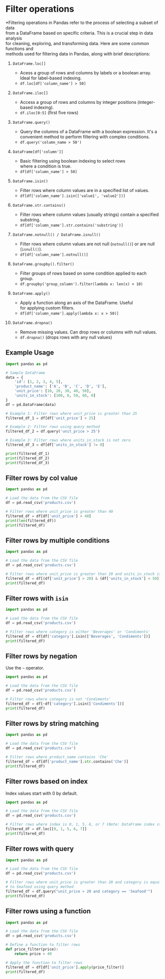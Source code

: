 # Filter operations

*Filtering operations in Pandas refer to the process of selecting a subset of data  
from a DataFrame based on specific criteria. This is a crucial step in data analysis  
for cleaning, exploring, and transforming data. Here are some common functions and  
methods used for filtering data in Pandas, along with brief descriptions:

1. `DataFrame.loc[]`
    - Acess a group of rows and columns by labels or a boolean array.
      Ideal for label-based indexing.
    - `df.loc[df['column_name'] > 50]`

2. `DataFrame.iloc[]`
    - Access a group of rows and columns by integer positions (integer-based indexing).
    - `df.iloc[0:5]`  (first five rows)

3. `DataFrame.query()`
    - Query the columns of a DataFrame with a boolean expression. 
    It's a convenient method to perform filtering with complex conditions.
    - `df.query('column_name > 50')`

4. `DataFrame[df['column']]`
    - Basic filtering using boolean indexing to select rows  
    where a condition is true.
    - `df[df['column_name'] > 50]`

5. `DataFrame.isin()`
    - Filter rows where column values are in a specified list of values.
    - `df[df['column_name'].isin(['value1', 'value2'])]`

6. `DataFrame.str.contains()`
    - Filter rows where column values (usually strings) contain a specified substring.
    - `df[df['column_name'].str.contains('substring')]`

7. `DataFrame.notnull() / DataFrame.isnull()`
    - Filter rows where column values are not null (`notnull()`) or are null (`isnull()`).
    - `df[df['column_name'].notnull()]`

8. `DataFrame.groupby().filter()`
    - Filter groups of rows based on some condition applied to each group.
    - `df.groupby('group_column').filter(lambda x: len(x) > 10)`

9. `DataFrame.apply()`
    - Apply a function along an axis of the DataFrame. Useful  
    for applying custom filters.
    - `df[df['column_name'].apply(lambda x: x > 50)]`

10. `DataFrame.dropna()`
    - Remove missing values. Can drop rows or columns with null values.
    - `df.dropna()` (drops rows with any null values)


## Example Usage

```python
import pandas as pd

# Sample DataFrame
data = {
    'id': [1, 2, 3, 4, 5],
    'product_name': ['A', 'B', 'C', 'D', 'E'],
    'unit_price': [10, 20, 30, 40, 50],
    'units_in_stock': [100, 0, 50, 60, 0]
}
df = pd.DataFrame(data)

# Example 1: Filter rows where unit_price is greater than 25
filtered_df_1 = df[df['unit_price'] > 25]

# Example 2: Filter rows using query method
filtered_df_2 = df.query('unit_price > 25')

# Example 3: Filter rows where units_in_stock is not zero
filtered_df_3 = df[df['units_in_stock'] != 0]

print(filtered_df_1)
print(filtered_df_2)
print(filtered_df_3)
```


## Filter rows by col value

```python
import pandas as pd

# Load the data from the CSV file
df = pd.read_csv('products.csv')

# Filter rows where unit_price is greater than 40
filtered_df = df[df['unit_price'] > 40]
print(len(filtered_df))
print(filtered_df)
```

## Filter rows by multiple conditions

```python
import pandas as pd

# Load the data from the CSV file
df = pd.read_csv('products.csv')

# Filter rows where unit_price is greater than 20 and units_in_stock is less than 50
filtered_df = df[(df['unit_price'] > 20) & (df['units_in_stock'] < 50)]
print(filtered_df)
```

## Filter rows with `isin`

```python
import pandas as pd

# Load the data from the CSV file
df = pd.read_csv('products.csv')

# Filter rows where category is either 'Beverages' or 'Condiments'
filtered_df = df[df['category'].isin(['Beverages', 'Condiments'])]
print(filtered_df)
```

## Filter rows by negation

Use the `~` operator.

```python
import pandas as pd

# Load the data from the CSV file
df = pd.read_csv('products.csv')

# Filter rows where category is not 'Condiments'
filtered_df = df[~df['category'].isin(['Condiments'])]
print(filtered_df)
```

## Filter rows by string matching

```python
import pandas as pd

# Load the data from the CSV file
df = pd.read_csv('products.csv')

# Filter rows where product_name contains 'Che'
filtered_df = df[df['product_name'].str.contains('Che')]
print(filtered_df)
```

## Filter rows based on index

Index values start with 0 by default.  

```python
import pandas as pd

# Load the data from the CSV file
df = pd.read_csv('products.csv')

# Filter rows where index is 0, 1, 5, 6, or 7 (Note: DataFrame index starts from 0)
filtered_df = df.loc[[0, 1, 5, 6, 7]]
print(filtered_df)
```

## Filter rows with query 

```python
import pandas as pd

# Load the data from the CSV file
df = pd.read_csv('products.csv')

# Filter rows where unit_price is greater than 20 and category is equal 
# to Seafood using query method
filtered_df = df.query("unit_price > 20 and category == 'Seafood'")
print(filtered_df)
```

## Filter rows using a function

```python
import pandas as pd

# Load the data from the CSV file
df = pd.read_csv('products.csv')

# Define a function to filter rows
def price_filter(price):
    return price > 40

# Apply the function to filter rows
filtered_df = df[df['unit_price'].apply(price_filter)]
print(filtered_df)
```


